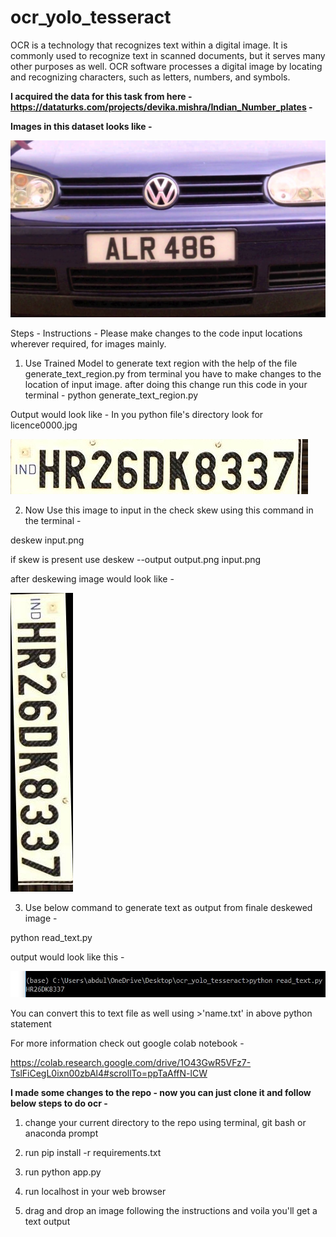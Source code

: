 # ocr_yolo_tesseract
OCR is a technology that recognizes text within a digital image. It is commonly used to recognize text in scanned documents, but it serves many other purposes as well.  OCR software processes a digital image by locating and recognizing characters, such as letters, numbers, and symbols. 

**I acquired the data for this task from here - https://dataturks.com/projects/devika.mishra/Indian_Number_plates -**

**Images in this dataset looks like -** 

![](img_ex.jpg)

Steps - 
Instructions - Please make changes to the code input locations wherever required, for images mainly.   

1. Use Trained Model to generate text region with the help of the file generate_text_region.py from terminal you have to make changes to the location of input image. after doing this change run this code in your terminal - 
python generate_text_region.py

Output would look like - In you python file's directory look for licence0000.jpg


![](text_detected_200-objects/licence-00000.jpg)

2. Now Use this image to input in the check skew using this command in the terminal - 

deskew input.png

if skew is present use 
deskew --output output.png input.png

after deskewing image would look like - 

![](deskewed_200.jpg)

3. Use below command to generate text as output from finale deskewed image - 

python read_text.py

output would look like this - 

![](output_text.JPG)

You can convert this to text file as well using >'name.txt' in above python statement

For more information check out google colab notebook - 

https://colab.research.google.com/drive/1O43GwR5VFz7-TslFiCegL0ixn00zbAl4#scrollTo=ppTaAffN-lCW

**I made some changes to the repo - now you can just clone it and follow below steps to do ocr -**

1. change your current directory to the repo using terminal, git bash or anaconda prompt

2. run pip install -r requirements.txt

3. run python app.py

4. run localhost in your web browser

5. drag and drop an image following the instructions and voila you'll get a text output
